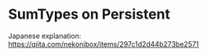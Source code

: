 # SumTypes on Persistent

Japanese explanation: https://qiita.com/nekonibox/items/297c1d2d44b273be2571

